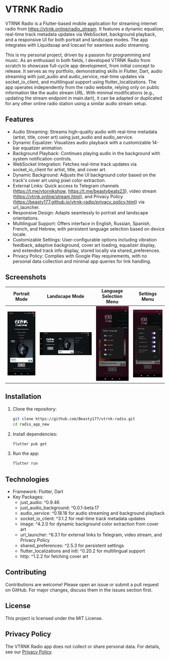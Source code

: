 # VTRNK Radio

VTRNK Radio is a Flutter-based mobile application for streaming internet radio from https://vtrnk.online/radio_stream. It features a dynamic equalizer, real-time track metadata updates via WebSocket, background playback, and a responsive UI for both portrait and landscape modes. The app integrates with Liquidsoap and Icecast for seamless audio streaming.

This is my personal project, driven by a passion for programming and music. As an enthusiast in both fields, I developed VTRNK Radio from scratch to showcase full-cycle app development, from initial concept to release. It serves as my portfolio, demonstrating skills in Flutter, Dart, audio streaming with just_audio and audio_service, real-time updates via socket_io_client, and multilingual support using flutter_localizations. The app operates independently from the radio website, relying only on public information like the audio stream URL. With minimal modifications (e.g., updating the stream endpoint in main.dart), it can be adapted or duplicated for any other online radio station using a similar audio stream setup.

## Features

- Audio Streaming: Streams high-quality audio with real-time metadata (artist, title, cover art) using just_audio and audio_service.
- Dynamic Equalizer: Visualizes audio playback with a customizable 14-bar equalizer animation.
- Background Playback: Continues playing audio in the background with system notification controls.
- WebSocket Integration: Fetches real-time track updates via socket_io_client for artist, title, and cover art.
- Dynamic Background: Adjusts the UI background color based on the track's cover art using pixel color extraction.
- External Links: Quick access to Telegram channels (https://t.me/vtornikshow, https://t.me/beastybeats23), video stream (https://vtrnk.online/stream.html), and Privacy Policy (https://beasty177.github.io/vtrnk-radio/privacy_policy.html) via url_launcher.
- Responsive Design: Adapts seamlessly to portrait and landscape orientations.
- Multilingual Support: Offers interface in English, Russian, Spanish, French, and Hebrew, with persistent language selection based on device locale.
- Customizable Settings: User-configurable options including vibration feedback, adaptive background, cover art loading, equalizer display, and extended track info display, stored locally via shared_preferences.
- Privacy Policy: Complies with Google Play requirements, with no personal data collection and minimal app queries for link handling.

## Screenshots

| Portrait Mode | Landscape Mode | Language Selection Menu | Settings Menu |
|---------------|---------------|-------------------------|---------------|
| ![Portrait Mode](https://github.com/Beasty177/vtrnk-radio/raw/main/screenshots/portrait.jpg) | ![Landscape Mode](https://github.com/Beasty177/vtrnk-radio/raw/main/screenshots/landscape.jpg) | ![Language Selection Menu](https://github.com/Beasty177/vtrnk-radio/raw/main/screenshots/language_menu.jpg) | ![Settings Menu](https://github.com/Beasty177/vtrnk-radio/raw/main/screenshots/settings_menu.jpg) |

## Installation

1. Clone the repository:
   ```bash
   git clone https://github.com/Beasty177/vtrnk-radio.git
   cd radio_app_new
   ```
2. Install dependencies:
   ```bash
   flutter pub get
   ```
3. Run the app:
   ```bash
   flutter run
   ```

## Technologies

- Framework: Flutter, Dart
- Key Packages:
  - just_audio: ^0.9.46
  - just_audio_background: ^0.0.1-beta.17
  - audio_service: ^0.18.18 for audio streaming and background playback
  - socket_io_client: ^3.1.2 for real-time track metadata updates
  - image: ^4.2.0 for dynamic background color extraction from cover art
  - url_launcher: ^6.3.1 for external links to Telegram, video stream, and Privacy Policy
  - shared_preferences: ^2.5.3 for persistent settings
  - flutter_localizations and intl: ^0.20.2 for multilingual support
  - http: ^1.2.2 for fetching cover art

## Contributing

Contributions are welcome! Please open an issue or submit a pull request on GitHub. For major changes, discuss them in the issues section first.

## License

This project is licensed under the MIT License.

## Privacy Policy

The VTRNK Radio app does not collect or share personal data. For details, see our [Privacy Policy](https://beasty177.github.io/vtrnk-radio/privacy_policy.html).